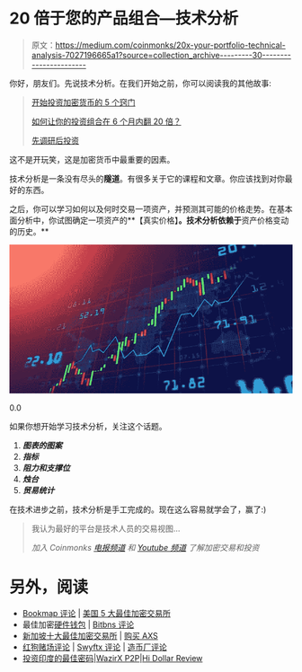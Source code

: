 # 20 倍于您的产品组合—技术分析

> 原文：<https://medium.com/coinmonks/20x-your-portfolio-technical-analysis-7027196665a1?source=collection_archive---------30----------------------->

你好，朋友们。先说技术分析。在我们开始之前，你可以阅读我的其他故事:

> [开始投资加密货币的 5 个窍门](/coinmonks/5-tricks-to-start-investing-in-cryptocurrencies-aa38ea1e6d4a)
> 
> [如何让你的投资组合在 6 个月内翻 20 倍？](/coinmonks/how-to-make-your-portfolio-20x-in-6-months-f41eb67bbe5d)
> 
> [先调研后投资](/coinmonks/first-investigate-then-invest-4eecf5f0bed6)

这不是开玩笑，这是加密货币中最重要的因素。

技术分析是一条没有尽头的**隧道**。有很多关于它的课程和文章。你应该找到对你最好的东西。

之后，你可以学习如何以及何时交易一项资产，并预测其可能的价格走势。在基本面分析中，你试图确定一项资产的**【真实价格】**。技术分析依赖于**资产价格变动的历史。**

![](img/dbe59567656802113a4938952309f846.png)

0.0

如果你想开始学习技术分析，关注这个话题。

1.  ***图表的图案***
2.  ***指标***
3.  ***阻力和支撑位***
4.  ***烛台***
5.  ***贸易统计***

在技术进步之前，技术分析是手工完成的。现在这么容易就学会了，赢了:)

> 我认为最好的平台是技术人员的交易视图…
> 
> *加入 Coinmonks* [*电报频道*](https://t.me/coincodecap) *和* [*Youtube 频道*](https://www.youtube.com/c/coinmonks/videos) *了解加密交易和投资*

# 另外，阅读

*   [Bookmap 评论](https://coincodecap.com/bookmap-review-2021-best-trading-software) | [美国 5 大最佳加密交易所](https://coincodecap.com/crypto-exchange-usa)
*   最佳加密[硬件钱包](/coinmonks/hardware-wallets-dfa1211730c6) | [Bitbns 评论](/coinmonks/bitbns-review-38256a07e161)
*   [新加坡十大最佳加密交易所](https://coincodecap.com/crypto-exchange-in-singapore) | [购买 AXS](https://coincodecap.com/buy-axs-token)
*   [红狗赌场评论](https://coincodecap.com/red-dog-casino-review) | [Swyftx 评论](https://coincodecap.com/swyftx-review) | [造币厂评论](https://coincodecap.com/coingate-review)
*   [投资印度的最佳密码](https://coincodecap.com/best-crypto-to-invest-in-india-in-2021)|[WazirX P2P](https://coincodecap.com/wazirx-p2p)|[Hi Dollar Review](https://coincodecap.com/hi-dollar-review)